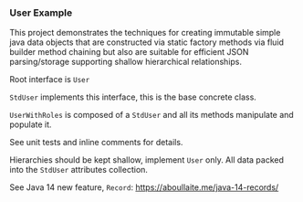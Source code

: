 ### User Example

This project demonstrates the techniques for creating immutable simple
java data objects that are constructed via static factory methods via
fluid builder method chaining but also are suitable for efficient JSON
parsing/storage supporting shallow hierarchical relationships.

Root interface is ```User```

```StdUser``` implements this interface, this is the base concrete class.

```UserWithRoles``` is composed of a ```StdUser``` and all its methods manipulate and populate it.

See unit tests and inline comments for details.

Hierarchies should be kept shallow, implement ```User``` only. All data packed into
the ```StdUser``` attributes collection.

See Java 14 new feature, ```Record```: https://aboullaite.me/java-14-records/